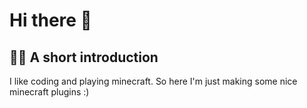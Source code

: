 # Hi there 👋

## 🙋‍♀️ A short introduction
I like coding and playing minecraft. So here I'm just making some nice minecraft plugins :)
